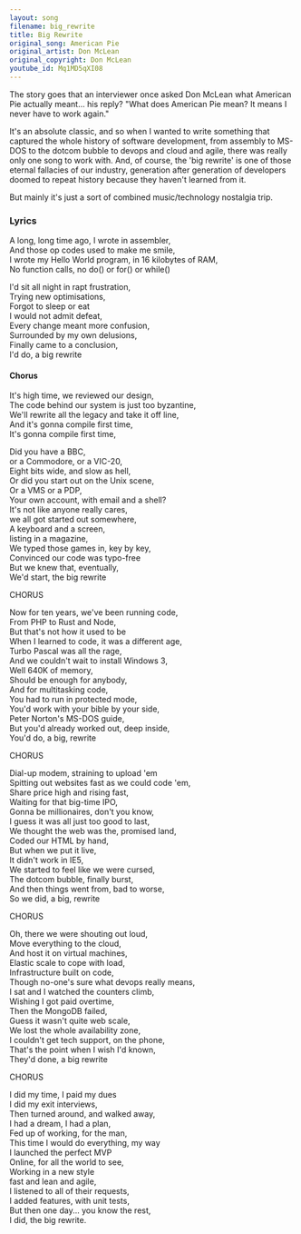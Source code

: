 ```yaml
---    
layout: song
filename: big_rewrite
title: Big Rewrite
original_song: American Pie
original_artist: Don McLean
original_copyright: Don McLean
youtube_id: Mq1MD5qXI08
---
```

  
The story goes that an interviewer once asked Don McLean what American Pie actually meant... his reply? "What does American Pie mean? It means I never have to work again."  
  
It's an absolute classic, and so when I wanted to write something that captured the whole history of software development, from assembly to MS-DOS to the dotcom bubble to devops and cloud and agile, there was really only one song to work with. And, of course, the 'big rewrite' is one of those eternal fallacies of our industry, generation after generation of developers doomed to repeat history because they haven't learned from it.

But mainly it's just a sort of combined music/technology nostalgia trip. 
  
### Lyrics    
  
A long, long time ago, I wrote in assembler,  
And those op codes used to make me smile,  
I wrote my Hello World program, in 16 kilobytes of RAM,  
No function calls, no do() or for() or while()  
  
I'd sit all night in rapt frustration,   
Trying new optimisations,  
Forgot to sleep or eat  
I would not admit defeat,  
Every change meant more confusion,  
Surrounded by my own delusions,  
Finally came to a conclusion,  
I'd do, a big rewrite  
  
#### Chorus  
  
It's high time, we reviewed our design,  
The code behind our system is just too byzantine,  
We'll rewrite all the legacy and take it off line,  
And it's gonna compile first time,  
It's gonna compile first time,  
  
Did you have a BBC,  
or a Commodore, or a VIC-20,  
Eight bits wide, and slow as hell,  
Or did you start out on the Unix scene,  
Or a VMS or a PDP,  
Your own account, with email and a shell?  
It's not like anyone really cares,  
we all got started out somewhere,  
A keyboard and a screen,  
listing in a magazine,  
We typed those games in, key by key,  
Convinced our code was typo-free  
But we knew that, eventually,  
We'd start, the big rewrite  
  
CHORUS   
  
Now for ten years, we've been running code,  
From PHP to Rust and Node,  
But that's not how it used to be  
When I learned to code, it was a different age,  
Turbo Pascal was all the rage,  
And we couldn't wait to install Windows 3,  
Well 640K of memory,  
Should be enough for anybody,  
And for multitasking code,  
You had to run in protected mode,  
You'd work with your bible by your side,  
Peter Norton's MS-DOS guide,  
But you'd already worked out, deep inside,  
You'd do, a big, rewrite  
  
CHORUS  
  
Dial-up modem, straining to upload 'em  
Spitting out websites fast as we could code 'em,  
Share price high and rising fast,  
Waiting for that big-time IPO,  
Gonna be millionaires, don't you know,  
I guess it was all just too good to last,  
We thought the web was the, promised land,  
Coded our HTML by hand,  
But when we put it live,  
It didn't work in IE5,  
We started to feel like we were cursed,   
The dotcom bubble, finally burst,  
And then things went from, bad to worse,  
So we did, a big, rewrite  
  
CHORUS  
  
Oh, there we were shouting out loud,  
Move everything to the cloud,  
And host it on virtual machines,  
Elastic scale to cope with load,  
Infrastructure built on code,  
Though no-one's sure what devops really means,  
I sat and I watched the counters climb,  
Wishing I got paid overtime,  
Then the MongoDB failed,  
Guess it wasn't quite web scale,  
We lost the whole availability zone,   
I couldn't get tech support, on the phone,  
That's the point when I wish I'd known,  
They'd done, a big rewrite  
  
CHORUS  
  
I did my time, I paid my dues  
I did my exit interviews,  
Then turned around, and walked away,  
I had a dream, I had a plan,  
Fed up of working, for the man,  
This time I would do everything, my way  
I launched the perfect MVP  
Online, for all the world to see,  
Working in a new style  
fast and lean and agile,  
I listened to all of their requests,  
I added features, with unit tests,  
But then one day... you know the rest,  
I did, the big rewrite.  
  
  